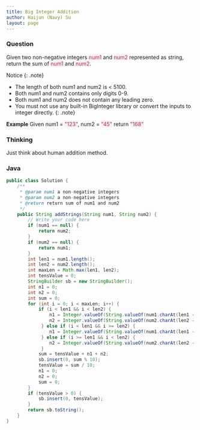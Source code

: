 ```yaml
---
title: Big Integer Addition
author: Haijun (Navy) Su
layout: page
---
```

### Question
Given two non-negative integers <font style="color: #C72541; background: #F9F2F4;">num1</font> and <font style="color: #C72541; background: #F9F2F4;">num2</font> represented as string, return the sum of <font style="color: #C72541; background: #F9F2F4;">num1</font> and <font style="color: #C72541; background: #F9F2F4;">num2</font>.

<i class="fa fa-info-circle" aria-hidden="true"></i> Notice 
{: .note}
* The length of both num1 and num2 is < 5100.
* Both num1 and num2 contains only digits 0-9.
* Both num1 and num2 does not contain any leading zero.
* You must not use any built-in BigInteger library or convert the inputs to integer directly.
{: .note}

**Example**
Given num1 = <font style="color: #C72541; background: #F9F2F4;">"123"</font>, num2 = <font style="color: #C72541; background: #F9F2F4;">"45"</font>
return <font style="color: #C72541; background: #F9F2F4;">"168"</font>

### Thinking
Just think about human addition method. 

### Java
~~~ java
public class Solution {
    /**
     * @param num1 a non-negative integers
     * @param num2 a non-negative integers
     * @return return sum of num1 and num2
     */
    public String addStrings(String num1, String num2) {
        // Write your code here
        if (num1 == null) {
            return num2;
        }
        if (num2 == null) {
            return num1;
        }
        int len1 = num1.length();
        int len2 = num2.length();
        int maxLen = Math.max(len1, len2);
        int tensValue = 0;
        StringBuilder sb = new StringBuilder();
        int n1 = 0;
        int n2 = 0;
        int sum = 0;
        for (int i = 0; i < maxLen; i++) {
            if (i < len1 && i < len2) {
                n1 = Integer.valueOf(String.valueOf(num1.charAt(len1 - i - 1)));
                n2 = Integer.valueOf(String.valueOf(num2.charAt(len2 - i - 1)));
             } else if (i < len1 && i >= len2) {
                n1 = Integer.valueOf(String.valueOf(num1.charAt(len1 - i - 1)));
             } else if (i >= len1 && i < len2) {
                n2 = Integer.valueOf(String.valueOf(num2.charAt(len2 - i - 1)));
             } 
            sum = tensValue + n1 + n2;
            sb.insert(0, sum % 10);
            tensValue = sum / 10;
            n1 = 0;
            n2 = 0;
            sum = 0;
        }
        if (tensValue > 0) {
            sb.insert(0, tensValue);
        }
        return sb.toString();
    }
}
~~~
